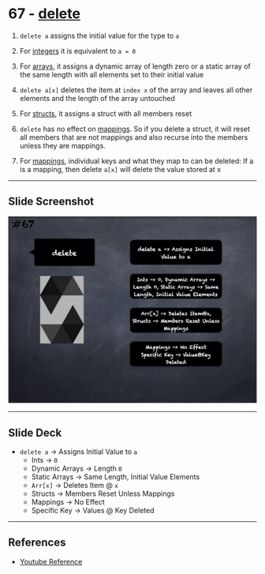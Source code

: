 # 67 - [delete](delete.md)
1. `delete a` assigns the initial value for the type to `a`
    
2. For [integers](Integers.md) it is equivalent to `a = 0`
    
3. For [arrays](Arrays.md), it assigns a dynamic array of length zero or a static array of the same length with all elements set to their initial value
    
4. `delete a[x]` deletes the item at `index x` of the array and leaves all other elements and the length of the array untouched
    
5. For [structs](Structs.md), it assigns a struct with all members reset
    
6. `delete` has no effect on [mappings](Mapping%20Types.md). So if you delete a struct, it will reset all members that are not mappings and also recurse into the members unless they are mappings.
    
7. For [mappings](Mapping%20Types.md), individual keys and what they map to can be deleted: If a is a mapping, then delete `a[x]` will delete the value stored at x

___
## Slide Screenshot
![067.png](../../images/2.Solidity%20101/067.png)
___
## Slide Deck
- `delete a` -> Assigns Initial Value to `a`
	- Ints -> `0`
	- Dynamic Arrays -> Length `0`
	- Static Arrays -> Same Length, Initial Value Elements
	- `Arr[x]` -> Deletes Item @ `x`
	- Structs -> Members Reset Unless Mappings
	- Mappings -> No Effect
	- Specific Key -> Values @ Key Deleted
___
## References
- [Youtube Reference](https://youtu.be/WgU7KKKomMk?t=526)


